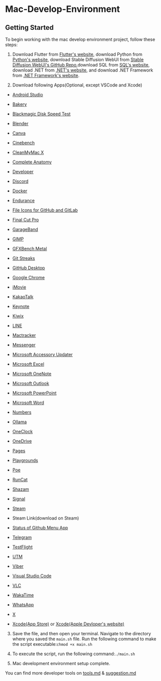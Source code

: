 # Mac-Develop-Environment

## Getting Started

To begin working with the mac develop environment project, follow these steps:

1. Download Flutter from [Flutter's website](https://docs.flutter.dev/get-started/install), download Python from [Python's website](https://www.python.org/downloads/), download Stable Diffusion WebUI from [Stable Diffusion WebUI's GitHub Repo](https://github.com/AUTOMATIC1111/stable-diffusion-webui/wiki#setup),download SQL from [SQL's website](https://dev.mysql.com/downloads/), download .NET from [.NET's website](https://dotnet.microsoft.com/en-us/download/), and download .NET Framework from [.NET Framework's website](https://dotnet.microsoft.com/en-us/download/dotnet-framework).

2. Download following Apps(Optional, except VSCode and Xcode)
- [Android Studio](https://developer.android.com/studio)
- [Bakery](https://apps.apple.com/app/bakery-simple-icon-creator/)
- [Blackmagic Disk Speed Test](https://apps.apple.com/app/blackmagic-disk-speed-test/)
- [Blender](https://www.blender.org/download/)
- [Canva](https://apps.apple.com/app/canva-design-photo-video/)
- [Cinebench](https://apps.apple.com/app/cinebench/)
- [CleanMyMac X](https://apps.apple.com/app/cleanmymac-x/)
- [Complete Anatomy](https://apps.apple.com/app/complete-anatomy/)
- [Developer](https://apps.apple.com/app/apple-developer/)
- [Discord](https://discord.com/download)
- [Docker](https://www.docker.com/products/docker-desktop/)
- [Endurance](https://apps.apple.com/app/endurance-cpu-stress-test/)
- [File Icons for GitHub and GitLab](https://apps.apple.com/app/github-file-icons/)
- [Final Cut Pro](https://apps.apple.com/app/final-cut-pro/)
- [GarageBand](https://apps.apple.com/app/garageband/)
- [GIMP](https://www.gimp.org/downloads/)
- [GFXBench Metal](https://apps.apple.com/app/gfxbench-metal/)
- [Git Streaks](https://apps.apple.com/app/git-streaks-for-github/)
- [GitHub Desktop](https://desktop.github.com/download/)
- [Google Chrome](https://www.google.com/intl/en_uk/chrome/dr/download/)
- [iMovie](https://apps.apple.com/app/imovie/)
- [KakaoTalk](https://apps.apple.com/app/kakaotalk/)
- [Keynote](https://apps.apple.com/app/keynote/)
- [Kiwix](https://kiwix.org/en/applications/)
- [LINE](https://apps.apple.com/app/line/)
- [Mactracker](https://apps.apple.com/app/mactracker/)
- [Messenger](https://www.messenger.com/desktop)
- [Microsoft Accessory Updater](https://apps.apple.com/app/microsoft-accessory-updater/)
- [Microsoft Excel](https://apps.apple.com/app/microsoft-excel/)
- [Microsoft OneNote](https://apps.apple.com/app/microsoft-onenote/)
- [Microsoft Outlook](https://apps.apple.com/app/microsoft-outlook/)
- [Microsoft PowerPoint](https://apps.apple.com/app/microsoft-powerpoint/)
- [Microsoft Word](https://apps.apple.com/app/microsoft-word/)
- [Numbers](https://apps.apple.com/app/numbers/)
- [Ollama](https://ollama.com/download)
- [OneClock](https://apps.apple.com/app/oneclock-a-simple-flip-clock/)
- [OneDrive](https://apps.apple.com/app/onedrive/)
- [Pages](https://apps.apple.com/app/pages/)
- [Playgrounds](https://apps.apple.com/app/swift-playgrounds/)
- [Poe](https://poe.com/download)
- [RunCat](https://apps.apple.com/app/runcat/)
- [Shazam](https://apps.apple.com/app/shazam-identify-songs/)
- [Signal](https://signal.org/zh_HK/download/)
- [Steam](https://store.steampowered.com/about/)
- Steam Link(download on Steam)
- [Status of Github Menu App](https://apps.apple.com/app/status-of-github-menu-bar-app/)
- [Telegram](https://apps.apple.com/app/telegram/)
- [TestFlight](https://apps.apple.com/app/testflight/)
- [UTM](https://mac.getutm.app)
- [Viber](https://www.viber.com/en/download/)
- [Visual Studio Code](https://code.visualstudio.com/Download)
- [VLC](https://www.videolan.org/vlc/)
- [WakaTime](https://github.com/wakatime/macos-wakatime)
- [WhatsApp](https://apps.apple.com/app/whatsapp-messenger/)
- [X](https://apps.apple.com/app/x/)

- [Xcode(App Store)](https://apps.apple.com/app/xcode/) or [Xcode(Apple Devloper's website)](https://developer.apple.com/xcode/resources/)
3. Save the file, and then open your terminal. Navigate to the directory where you saved the `main.sh` file. Run the following command to make the script executable:`chmod +x main.sh`

4. To execute the script, run the following command:`./main.sh`

5. Mac development environment setup complete.

You can find more developer tools on [tools.md](tools.md) & [suggestion.md](suggestion.md)
